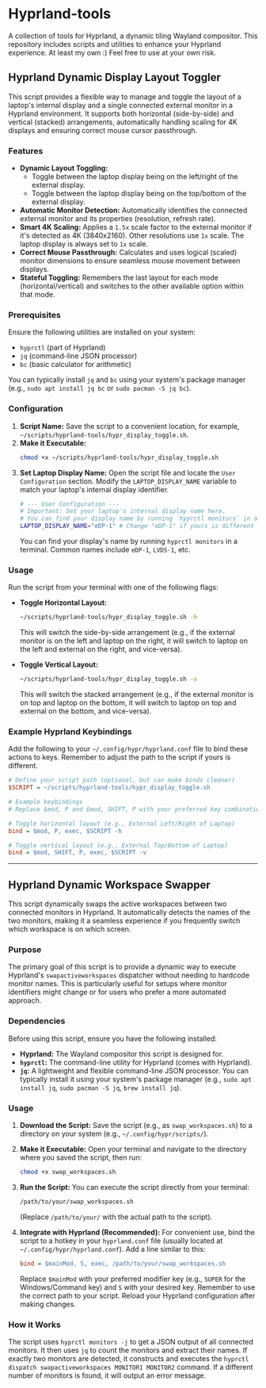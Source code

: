 # Hyprland-tools

A collection of tools for Hyprland, a dynamic tiling Wayland compositor. This repository includes scripts and utilities to enhance your Hyprland experience. At least my own :) Feel free to use at your own risk.



## Hyprland Dynamic Display Layout Toggler

This script provides a flexible way to manage and toggle the layout of a laptop's internal display and a single connected external monitor in a Hyprland environment. It supports both horizontal (side-by-side) and vertical (stacked) arrangements, automatically handling scaling for 4K displays and ensuring correct mouse cursor passthrough.

### Features

* **Dynamic Layout Toggling:**
    * Toggle between the laptop display being on the left/right of the external display.
    * Toggle between the laptop display being on the top/bottom of the external display.
* **Automatic Monitor Detection:** Automatically identifies the connected external monitor and its properties (resolution, refresh rate).
* **Smart 4K Scaling:** Applies a `1.5x` scale factor to the external monitor if it's detected as 4K (3840x2160). Other resolutions use `1x` scale. The laptop display is always set to `1x` scale.
* **Correct Mouse Passthrough:** Calculates and uses logical (scaled) monitor dimensions to ensure seamless mouse movement between displays.
* **Stateful Toggling:** Remembers the last layout for each mode (horizontal/vertical) and switches to the other available option within that mode.

### Prerequisites

Ensure the following utilities are installed on your system:
* `hyprctl` (part of Hyprland)
* `jq` (command-line JSON processor)
* `bc` (basic calculator for arithmetic)

You can typically install `jq` and `bc` using your system's package manager (e.g., `sudo apt install jq bc` or `sudo pacman -S jq bc`).

### Configuration

1.  **Script Name:** Save the script to a convenient location, for example, `~/scripts/hyprland-tools/hypr_display_toggle.sh`.
2.  **Make it Executable:**
    ```bash
    chmod +x ~/scripts/hyprland-tools/hypr_display_toggle.sh
    ```
3.  **Set Laptop Display Name:**
    Open the script file and locate the `User Configuration` section. Modify the `LAPTOP_DISPLAY_NAME` variable to match your laptop's internal display identifier.
    ```bash
    # --- User Configuration ---
    # Important: Set your laptop's internal display name here.
    # You can find your display name by running `hyprctl monitors` in a terminal.
    LAPTOP_DISPLAY_NAME="eDP-1" # Change "eDP-1" if yours is different
    ```
    You can find your display's name by running `hyprctl monitors` in a terminal. Common names include `eDP-1`, `LVDS-1`, etc.

### Usage

Run the script from your terminal with one of the following flags:

* **Toggle Horizontal Layout:**
    ```bash
    ~/scripts/hyprland-tools/hypr_display_toggle.sh -h
    ```
    This will switch the side-by-side arrangement (e.g., if the external monitor is on the left and laptop on the right, it will switch to laptop on the left and external on the right, and vice-versa).

* **Toggle Vertical Layout:**
    ```bash
    ~/scripts/hyprland-tools/hypr_display_toggle.sh -v
    ```
    This will switch the stacked arrangement (e.g., if the external monitor is on top and laptop on the bottom, it will switch to laptop on top and external on the bottom, and vice-versa).

### Example Hyprland Keybindings

Add the following to your `~/.config/hypr/hyprland.conf` file to bind these actions to keys. Remember to adjust the path to the script if yours is different.

```ini
# Define your script path (optional, but can make binds cleaner)
$SCRIPT = ~/scripts/hyprland-tools/hypr_display_toggle.sh

# Example keybindings
# Replace $mod, P and $mod, SHIFT, P with your preferred key combinations

# Toggle horizontal layout (e.g., External Left/Right of Laptop)
bind = $mod, P, exec, $SCRIPT -h

# Toggle vertical layout (e.g., External Top/Bottom of Laptop)
bind = $mod, SHIFT, P, exec, $SCRIPT -v
```


***





## Hyprland Dynamic Workspace Swapper

This script dynamically swaps the active workspaces between two connected monitors in Hyprland. It automatically detects the names of the two monitors, making it a seamless experience if you frequently switch which workspace is on which screen.

### Purpose

The primary goal of this script is to provide a dynamic way to execute Hyprland's `swapactiveworkspaces` dispatcher without needing to hardcode monitor names. This is particularly useful for setups where monitor identifiers might change or for users who prefer a more automated approach.

### Dependencies

Before using this script, ensure you have the following installed:

* **Hyprland:** The Wayland compositor this script is designed for.
* **`hyprctl`:** The command-line utility for Hyprland (comes with Hyprland).
* **`jq`:** A lightweight and flexible command-line JSON processor. You can typically install it using your system's package manager (e.g., `sudo apt install jq`, `sudo pacman -S jq`, `brew install jq`).

### Usage

1.  **Download the Script:**
    Save the script (e.g., as `swap_workspaces.sh`) to a directory on your system (e.g., `~/.config/hypr/scripts/`).

2.  **Make it Executable:**
    Open your terminal and navigate to the directory where you saved the script, then run:
    ```bash
    chmod +x swap_workspaces.sh
    ```

3.  **Run the Script:**
    You can execute the script directly from your terminal:
    ```bash
    /path/to/your/swap_workspaces.sh
    ```
    (Replace `/path/to/your/` with the actual path to the script).

4.  **Integrate with Hyprland (Recommended):**
    For convenient use, bind the script to a hotkey in your `hyprland.conf` file (usually located at `~/.config/hypr/hyprland.conf`). Add a line similar to this:
    ```ini
    bind = $mainMod, S, exec, /path/to/your/swap_workspaces.sh
    ```
    Replace `$mainMod` with your preferred modifier key (e.g., `SUPER` for the Windows/Command key) and `S` with your desired key. Remember to use the correct path to your script. Reload your Hyprland configuration after making changes.

### How it Works

The script uses `hyprctl monitors -j` to get a JSON output of all connected monitors. It then uses `jq` to count the monitors and extract their names. If exactly two monitors are detected, it constructs and executes the `hyprctl dispatch swapactiveworkspaces MONITOR1 MONITOR2` command. If a different number of monitors is found, it will output an error message.
